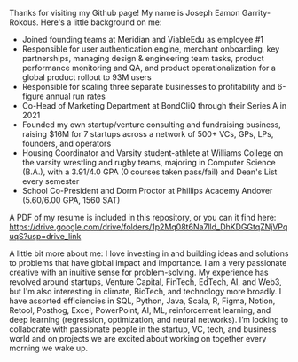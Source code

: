 Thanks for visiting my Github page! My name is Joseph Eamon Garrity-Rokous. Here's a little background on me:

- Joined founding teams at Meridian and ViableEdu as employee #1
- Responsible for user authentication engine, merchant onboarding, key partnerships, managing design & engineering team tasks, product performance monitoring and QA, and product operationalization for a global product rollout to 93M users
- Responsible for scaling three separate businesses to profitability and 6-figure annual run rates
- Co-Head of Marketing Department at BondCliQ through their Series A in 2021
- Founded my own startup/venture consulting and fundraising business, raising $16M for 7 startups across a network of 500+ VCs, GPs, LPs, founders, and operators
- Housing Coordinator and Varsity student-athlete at Williams College on the varsity wrestling and rugby teams, majoring in Computer Science (B.A.), with a 3.91/4.0 GPA (0 courses taken pass/fail) and Dean's List every semester
- School Co-President and Dorm Proctor at Phillips Academy Andover (5.60/6.00 GPA, 1560 SAT)

A PDF of my resume is included in this repository, or you can it find here: https://drive.google.com/drive/folders/1p2Mq08t6Na7lld_DhKDGGtqZNjVPquqS?usp=drive_link

A little bit more about me: I love investing in and building ideas and solutions to problems that have global impact and importance. I am a very passionate creative with an inuitive sense for problem-solving. My experience has revolved around startups, Venture Capital, FinTech, EdTech, AI, and Web3, but I'm also interesting in climate, BioTech, and technology more broadly. I have assorted efficiencies in SQL, Python, Java, Scala, R, Figma, Notion, Retool, Posthog, Excel, PowerPoint, AI, ML, reinforcement learning, and deep learning (regression, optimization, and neural networks). I’m looking to collaborate with passionate people in the startup, VC, tech, and business world and on projects we are excited about working on together every morning we wake up. 
